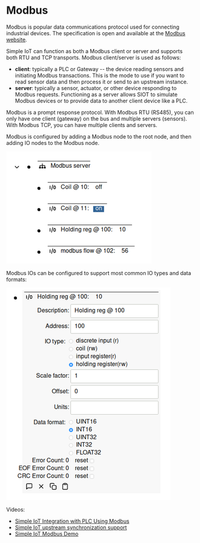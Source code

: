 # Modbus

Modbus is popular data communications protocol used for connecting industrial
devices. The specification is open and available at the
[Modbus website](https://modbus.org/).

Simple IoT can function as both a Modbus client or server and supports both RTU
and TCP transports. Modbus client/server is used as follows:

- **client**: typically a PLC or Gateway -- the device reading sensors and
  initiating Modbus transactions. This is the mode to use if you want to read
  sensor data and then process it or send to an upstream instance.
- **server**: typically a sensor, actuator, or other device responding to Modbus
  requests. Functioning as a server allows SIOT to simulate Modbus devices or to
  provide data to another client device like a PLC.

Modbus is a prompt response protocol. With Modbus RTU (RS485), you can only have
one client (gateway) on the bus and multiple servers (sensors). With Modbus TCP,
you can have multiple clients and servers.

Modbus is configured by adding a Modbus node to the root node, and then adding
IO nodes to the Modbus node.

![modbus](images/modbus.png)

Modbus IOs can be configured to support most common IO types and data formats:

![modbus io config](images/modbus-io-config.png)

Videos:

- [Simple IoT Integration with PLC Using Modbus](https://youtu.be/-1PuBoTAzPE)
- [Simple IoT upstream synchronization support](https://youtu.be/6xB-gXUynQc)
- [Simple IoT Modbus Demo](https://youtu.be/iIZWxr482mI)
